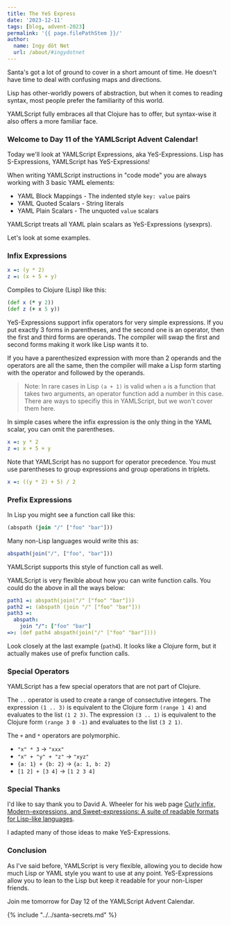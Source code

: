 ```yaml
---
title: The YeS Express
date: '2023-12-11'
tags: [blog, advent-2023]
permalink: '{{ page.filePathStem }}/'
author:
  name: Ingy döt Net
  url: /about/#ingydotnet
---
```



Santa's got a lot of ground to cover in a short amount of time.
He doesn't have time to deal with confusing maps and directions.

Lisp has other-worldly powers of abstraction, but when it comes to reading
syntax, most people prefer the familiarity of this world.

YAMLScript fully embraces all that Clojure has to offer, but syntax-wise it
also offers a more familiar face.


### Welcome to Day 11 of the YAMLScript Advent Calendar!

Today we'll look at YAMLScript Expressions, aka YeS-Expressions.
Lisp has S-Expressions, YAMLScript has YeS-Expressions!

When writing YAMLScript instructions in "code mode" you are always working with
3 basic YAML elements:

* YAML Block Mappings - The indented style `key: value` pairs
* YAML Quoted Scalars - String literals
* YAML Plain Scalars - The unquoted `value` scalars

YAMLScript treats all YAML plain scalars as YeS-Expressions (ysexprs).

Let's look at some examples.


### Infix Expressions

```yaml
x =: (y * 2)
z =: (x + 5 + y)
```

Compiles to Clojure (Lisp) like this:

```clojure
(def x (* y 2))
(def z (+ x 5 y))
```

YeS-Expressions support infix operators for very simple expressions.
If you put exactly 3 forms in parentheses, and the second one is an operator,
then the first and third forms are operands.
The compiler will swap the first and second forms making it work like Lisp wants
it to.

If you have a parenthesized expression with more than 2 operands and the
operators are all the same, then the compiler will make a Lisp form starting
with the operator and followed by the operands.

> Note: In rare cases in Lisp `(a + 1)` is valid when `a` is a function that
takes two arguments, an operator function add a number in this case.
There are ways to specifiy this in YAMLScript, but we won't cover them here.

In simple cases where the infix expression is the only thing in the YAML scalar,
you can omit the parentheses.

```yaml
x =: y * 2
z =: x + 5 + y
```

Note that YAMLScript has no support for operator precedence.
You must use parentheses to group expressions and group operations in triplets.

```yaml
x =: ((y * 2) + 5) / 2
```


### Prefix Expressions

In Lisp you might see a function call like this:

```clojure
(abspath (join "/" ["foo" "bar"]))
```

Many non-Lisp languages would write this as:

```javascript
abspath(join("/", ["foo", "bar"]))
```

YAMLScript supports this style of function call as well.

YAMLScript is very flexible about how you can write function calls.
You could do the above in all the ways below:

```yaml
path1 =: abspath(join("/" ["foo" "bar"]))
path2 =: (abspath (join "/" ["foo" "bar"]))
path3 =:
  abspath:
    join "/": ["foo" "bar"]
=>: (def path4 abspath(join("/" ["foo" "bar"])))
```

Look closely at the last example (`path4`).
It looks like a Clojure form, but it actually makes use of prefix function
calls.


### Special Operators

YAMLScript has a few special operators that are not part of Clojure.

The `..` operator is used to create a range of consectutive integers.
The expression `(1 .. 3)` is equivalent to the Clojure form `(range 1 4)` and
evaluates to the list `(1 2 3)`.
The expression `(3 .. 1)` is equivalent to the Clojure form `(range 3 0 -1)` and
evaluates to the list `(3 2 1)`.

The `+` and `*` operators are polymorphic.

* `"x" * 3` -> `"xxx"`
* `"x" + "y" + "z"` -> `"xyz"`
* `{a: 1} + {b: 2}` -> `{a: 1, b: 2}`
* `[1 2] + [3 4]` -> `[1 2 3 4]`


### Special Thanks

I'd like to say thank you to David A. Wheeler for his web page [Curly infix,
Modern-expressions, and Sweet-expressions: A suite of readable formats for
Lisp-like languages](
https://dwheeler.com/readable/sweet-expressions.html).

I adapted many of those ideas to make YeS-Expressions.


### Conclusion

As I've said before, YAMLScript is very flexible, allowing you to decide how
much Lisp or YAML style you want to use at any point.
YeS-Expressions allow you to lean to the Lisp but keep it readable for your
non-Lisper friends.

Join me tomorrow for Day 12 of the YAMLScript Advent Calendar.


{% include "../../santa-secrets.md" %}

